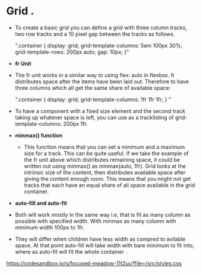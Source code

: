 # Grid .

- To create a basic grid you can define a grid with three column tracks, two row tracks and a 10 pixel gap between the tracks as follows.

  ".container {
  display: grid;
  grid-template-columns: 5em 100px 30%;
  grid-template-rows: 200px auto;
  gap: 10px;
  }"

- **fr Unit**

- The fr unit works in a similar way to using flex: auto in flexbox. It distributes space after the items have been laid out. Therefore to have three columns which all get the same share of available space:

  ".container {
  display: grid;
  grid-template-columns: 1fr 1fr 1fr;
  }
  "

- To have a component with a fixed size element and the second track taking up whatever space is left, you can use as a tracklisting of grid-template-columns: 200px 1fr.

- **minmax() function**

  - This function means that you can set a minimum and a maximum size for a track. This can be quite useful. If we take the example of the fr unit above which distributes remaining space, it could be written out using minmax() as minmax(auto, 1fr). Grid looks at the intrinsic size of the content, then distributes available space after giving the content enough room. This means that you might not get tracks that each have an equal share of all space available in the grid container.

- **auto-fill and auto-fit**

- Both will work mostly in the same way i.e, that is fit as many column as possible with specified width. With minmax as many column with minimum width 100px to 1fr.

- They will differ when children have less width as compred to avilable space. At that point auto-fill will take width with bare minimum to fit into, where as auto-fit will fit the whole container .

https://codesandbox.io/s/focused-meadow-11t2uu?file=/src/styles.css

